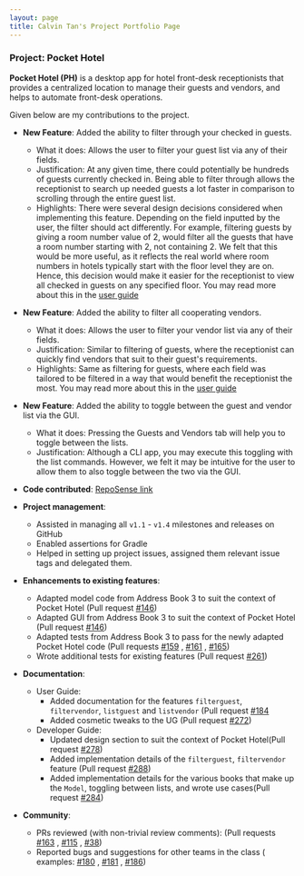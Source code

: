 ```yaml
---
layout: page
title: Calvin Tan's Project Portfolio Page
---
```


### Project: Pocket Hotel

**Pocket Hotel (PH)** is a desktop app for hotel front-desk receptionists that provides a centralized location to manage their guests and vendors, and helps to automate front-desk operations.


Given below are my contributions to the project.


* **New Feature**: Added the ability to filter through your checked in guests.
    * What it does: Allows the user to filter your guest list via any of their fields.
    * Justification: At any given time, there could potentially be hundreds of guests currently checked in. Being able
      to filter through allows the receptionist to search up needed guests a lot faster in comparison to scrolling
      through the entire guest list.
    * Highlights: There were several design decisions considered when implementing this feature. Depending on the field
      inputted by the user, the filter should act differently. For example, filtering guests by giving a room number
      value of 2, would filter all the guests that have a room number starting with 2, not containing 2. We felt that
      this would be more useful, as it reflects the real world where room numbers in hotels typically start with the
      floor level they are on. Hence, this decision would make it easier for the receptionist to view all checked in
      guests on any specified floor. You may read more about this in the [user guide](../UserGuide.md)


* **New Feature**: Added the ability to filter all cooperating vendors.
    * What it does: Allows the user to filter your vendor list via any of their fields.
    * Justification: Similar to filtering of guests, where the receptionist can quickly find vendors that suit to their
      guest's requirements.
    * Highlights: Same as filtering for guests, where each field was tailored to be filtered in a way that would benefit
      the receptionist the most. You may read more about this in the [user guide](../UserGuide.md)


* **New Feature**: Added the ability to toggle between the guest and vendor list via the GUI.
    * What it does: Pressing the Guests and Vendors tab will help you to toggle between the lists.
    * Justification: Although a CLI app, you may execute this toggling with the list commands. However, we felt it may
      be intuitive for the user to allow them to also toggle between the two via the GUI.


* **Code contributed**: [RepoSense link](https://nus-cs2103-ay2122s1.github.io/tp-dashboard/?search=calvintanwj)


* **Project management**:
    * Assisted in managing all `v1.1` - `v1.4` milestones and releases on GitHub
    * Enabled assertions for Gradle
    * Helped in setting up project issues, assigned them relevant issue tags and delegated them.


* **Enhancements to existing features**:
    * Adapted model code from Address Book 3 to suit the context of Pocket Hotel (Pull
      request [\#146](https://github.com/AY2122S1-CS2103T-W12-3/tp/pull/146))
    * Adapted GUI from Address Book 3 to suit the context of Pocket Hotel (Pull
      request [\#146](https://github.com/AY2122S1-CS2103T-W12-3/tp/pull/146))
    * Adapted tests from Address Book 3 to pass for the newly adapted Pocket Hotel code (Pull
      requests [\#159](https://github.com/AY2122S1-CS2103T-W12-3/tp/pull/159)
      , [\#161](https://github.com/AY2122S1-CS2103T-W12-3/tp/pull/161)
      , [\#165](https://github.com/AY2122S1-CS2103T-W12-3/tp/pull/165))
    * Wrote additional tests for existing features (Pull
      request [\#261](https://github.com/AY2122S1-CS2103T-W12-3/tp/pull/261))


* **Documentation**:
    * User Guide:
        * Added documentation for the features `filterguest`, `filtervendor`, `listguest` and `listvendor` (Pull
          request [\#184](https://github.com/AY2122S1-CS2103T-W12-3/tp/pull/184)
        * Added cosmetic tweaks to the UG (Pull request [\#272](https://github.com/AY2122S1-CS2103T-W12-3/tp/pull/272))
    * Developer Guide:
        * Updated design section to suit the context of Pocket Hotel(Pull
          request [\#278](https://github.com/AY2122S1-CS2103T-W12-3/tp/pull/278))
        * Added implementation details of the `filterguest`, `filtervendor` feature (Pull
          request [\#288](https://github.com/AY2122S1-CS2103T-W12-3/tp/pull/288))
        * Added implementation details for the various books that make up the `Model`, toggling between lists, and wrote
          use cases(Pull request [\#284](https://github.com/AY2122S1-CS2103T-W12-3/tp/pull/284))


* **Community**:
    * PRs reviewed (with non-trivial review comments): (Pull
      requests [\#163](https://github.com/AY2122S1-CS2103T-W12-3/tp/pull/163)
      , [\#115](https://github.com/AY2122S1-CS2103T-W12-3/tp/pull/115)
      , [\#38](https://github.com/AY2122S1-CS2103T-W12-3/tp/pull/38))
    * Reported bugs and suggestions for other teams in the class (
      examples: [\#180](https://github.com/AY2122S1-CS2103T-W13-4/tp/issues/180)
      , [\#181](https://github.com/AY2122S1-CS2103T-W13-4/tp/issues/181)
      , [\#186](https://github.com/AY2122S1-CS2103T-W13-4/tp/issues/186))
